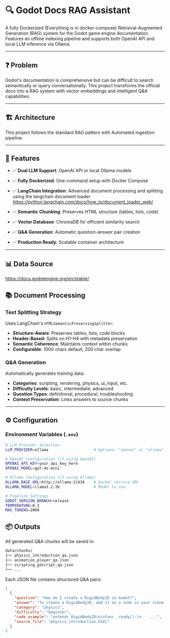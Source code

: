 # 🔍 Godot Docs RAG Assistant

A fully Dockerized (Everything is in docker-compose) Retrieval-Augmented Generation (RAG) system for the Godot game engine documentation. Features an offline indexing pipeline and supports both OpenAI API and local LLM inference via Ollama.

---

## ❓ Problem

Godot's documentation is comprehensive but can be difficult to search semantically or query conversationally. This project transforms the official docs into a RAG system with vector embeddings and intelligent Q&A capabilities.

---

## 🏗️ Architecture

This project follows the standard RAG pattern with Automated ingestion pipeline:

---

## 🎯 Features

- ✅ **Dual LLM Support**: OpenAI API or local Ollama models
- ✅ **Fully Dockerized**: One-command setup with Docker Compose
- ✅ **LangChain Integration**: Advanced document processing and splitting using the langchain document loader https://python.langchain.com/docs/how_to/document_loader_web/
- ✅ **Semantic Chunking**: Preserves HTML structure (tables, lists, code)
- ✅ **Vector Database**: ChromaDB for efficient similarity search
- ✅ **Q&A Generation**: Automatic question-answer pair creation

- ✅ **Production Ready**: Scalable container architecture

---

## 📊 Data Source
https://docs.godotengine.org/en/stable/

## 📚 Document Processing

### Text Splitting Strategy

Uses LangChain's `HTMLSemanticPreservingSplitter`:

- **Structure-Aware**: Preserves tables, lists, code blocks
- **Header-Based**: Splits on H1-H4 with metadata preservation  
- **Semantic Coherence**: Maintains context within chunks
- **Configurable**: 1000 chars default, 200 char overlap

### Q&A Generation

Automatically generates training data:

- **Categories**: scripting, rendering, physics, ui_input, etc.
- **Difficulty Levels**: basic, intermediate, advanced
- **Question Types**: definitional, procedural, troubleshooting
- **Context Preservation**: Links answers to source chunks


---

## ⚙️ Configuration

### Environment Variables (`.env`)

```bash
# LLM Provider Selection
LLM_PROVIDER=ollama                    # Options: "openai" or "ollama"

# OpenAI Configuration (if using OpenAI)
OPENAI_API_KEY=your_api_key_here
OPENAI_MODEL=gpt-4o-mini

# Ollama Configuration (if using Ollama)
OLLAMA_BASE_URL=http://ollama:11434    # Docker service URL
OLLAMA_MODEL=llama3.2:3b               # Model to use

# Pipeline Settings
GODOT_VERSION_BRANCH=release
TEMPERATURE=0.3
MAX_TOKENS=2000
```

## 📦 Outputs

All generated Q&A chunks will be saved in:

```bash
data/chunks/
├── physics_introduction_qa.json
├── animation_player_qa.json
├── scripting_gdscript_qa.json
└── ...
```

Each JSON file contains structured Q&A pairs:

```json
[
  {
    "question": "How do I create a RigidBody2D in Godot?",
    "answer": "To create a RigidBody2D, add it as a node in your scene...",
    "category": "physics",
    "difficulty": "beginner",
    "code_example": "extends RigidBody2D\n\nfunc _ready():\n    ...",
    "source_file": "physics_introduction.html"
  }
]
```
